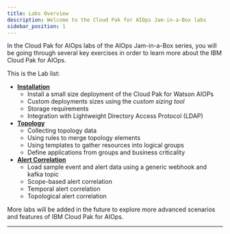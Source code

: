 ```yaml
---
title: Labs Overview
description: Welcome to the Cloud Pak for AIOps Jam-in-a-Box labs
sidebar_position: 1
---
```


In the Cloud Pak for AIOps labs of the AIOps Jam-in-a-Box series, you will be going through
several key exercises in order to learn more about the IBM Cloud Pak for AIOps.

This is the Lab list:

- [**Installation**](../install/1-introduction/index.md)
  - Install a small size deployment of the Cloud Pak for Watson AIOPs
  - Custom deployments sizes using the _custom sizing tool_
  - Storage requirements
  - Integration with Lightweight Directory Access Protocol (LDAP)
- [**Topology**](../topology/1-introduction/index.md)
  - Collecting topology data
  - Using rules to merge topology elements
  - Using templates to gather resources into logical groups
  - Define applications from groups and business criticality
- [**Alert Correlation**](../alert-correlation/1-introduction/index.md)
  - Load sample event and alert data using a generic webhook and kafka topic
  - Scope-based alert correlation
  - Temporal alert correlation
  - Topological alert correlation

More labs will be added in the future to explore more advanced scenarios and
features of IBM Cloud Pak for AIOps.

---
